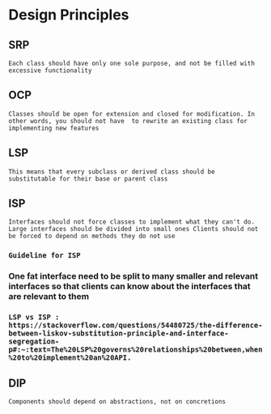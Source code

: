 # Design Principles

## SRP
`Each class should have only one sole purpose, and not be filled with excessive functionality`

## OCP
`Classes should be open for extension and closed for modification. In other words, you should not have 
to rewrite an existing class for implementing new features`

## LSP
`This means that every subclass or derived class should be substitutable for their base or parent class`

## ISP
`Interfaces should not force classes to implement what they can't do. Large interfaces should be divided into small ones
Clients should not be forced to depend on methods they do not use`
### `Guideline for ISP`
### One fat interface need to be split to many smaller and relevant interfaces so that clients can know about the interfaces that are relevant to them

### `LSP vs ISP : https://stackoverflow.com/questions/54480725/the-difference-between-liskov-substitution-principle-and-interface-segregation-p#:~:text=The%20LSP%20governs%20relationships%20between,when%20to%20implement%20an%20API.`
## DIP
`Components should depend on abstractions, not on concretions`